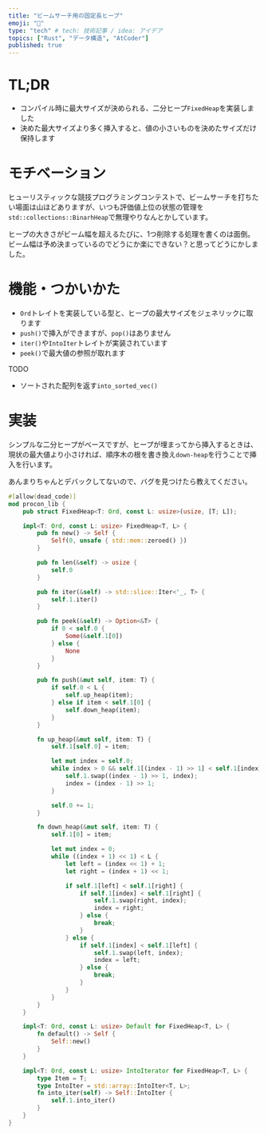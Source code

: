 ```yaml
---
title: "ビームサーチ用の固定長ヒープ"
emoji: "🌿"
type: "tech" # tech: 技術記事 / idea: アイデア
topics: ["Rust", "データ構造", "AtCoder"]
published: true
---
```


# TL;DR
- コンパイル時に最大サイズが決められる、二分ヒープ`FixedHeap`を実装しました
- 決めた最大サイズより多く挿入すると、値の小さいものを決めたサイズだけ保持します

# モチベーション
ヒューリスティックな競技プログラミングコンテストで、ビームサーチを打ちたい場面は山ほどありますが、いつも評価値上位の状態の管理を`std::collections::BinarhHeap`で無理やりなんとかしています。

ヒープの大きさがビーム幅を超えるたびに、1つ削除する処理を書くのは面倒。ビーム幅は予め決まっているのでどうにか楽にできない？と思ってどうにかしました。


# 機能・つかいかた
- `Ord`トレイトを実装している型と、ヒープの最大サイズをジェネリックに取ります
- `push()`で挿入ができますが、`pop()`はありません
- `iter()`や`IntoIter`トレイトが実装されています
- `peek()`で最大値の参照が取れます

TODO
- ソートされた配列を返す`into_sorted_vec()`

# 実装
シンプルな二分ヒープがベースですが、ヒープが埋まってから挿入するときは、現状の最大値より小さければ、順序木の根を書き換え`down-heap`を行うことで挿入を行います。

あんまりちゃんとデバックしてないので、バグを見つけたら教えてください。


```rust
#[allow(dead_code)]
mod procon_lib {
    pub struct FixedHeap<T: Ord, const L: usize>(usize, [T; L]);

    impl<T: Ord, const L: usize> FixedHeap<T, L> {
        pub fn new() -> Self {
            Self(0, unsafe { std::mem::zeroed() })
        }

        pub fn len(&self) -> usize {
            self.0
        }

        pub fn iter(&self) -> std::slice::Iter<'_, T> {
            self.1.iter()
        }

        pub fn peek(&self) -> Option<&T> {
            if 0 < self.0 {
                Some(&self.1[0])
            } else {
                None
            }
        }

        pub fn push(&mut self, item: T) {
            if self.0 < L {
                self.up_heap(item);
            } else if item < self.1[0] {
                self.down_heap(item);
            }
        }

        fn up_heap(&mut self, item: T) {
            self.1[self.0] = item;

            let mut index = self.0;
            while index > 0 && self.1[(index - 1) >> 1] < self.1[index] {
                self.1.swap((index - 1) >> 1, index);
                index = (index - 1) >> 1;
            }

            self.0 += 1;
        }

        fn down_heap(&mut self, item: T) {
            self.1[0] = item;

            let mut index = 0;
            while ((index + 1) << 1) < L {
                let left = (index << 1) + 1;
                let right = (index + 1) << 1;

                if self.1[left] < self.1[right] {
                    if self.1[index] < self.1[right] {
                        self.1.swap(right, index);
                        index = right;
                    } else {
                        break;
                    }
                } else {
                    if self.1[index] < self.1[left] {
                        self.1.swap(left, index);
                        index = left;
                    } else {
                        break;
                    }
                }
            }
        }
    }

    impl<T: Ord, const L: usize> Default for FixedHeap<T, L> {
        fn default() -> Self {
            Self::new()
        }
    }

    impl<T: Ord, const L: usize> IntoIterator for FixedHeap<T, L> {
        type Item = T;
        type IntoIter = std::array::IntoIter<T, L>;
        fn into_iter(self) -> Self::IntoIter {
            self.1.into_iter()
        }
    }
}
```
